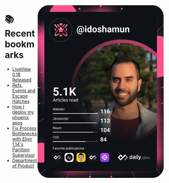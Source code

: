 <a href="https://app.daily.dev/idoshamun"><img src="https://raw.githubusercontent.com/idoshamun/idoshamun/devcard/devcard.svg" align='right' width="400" alt="Ido Shamun's Dev Card"/></a>

# 📚 Recent bookmarks
<!-- BOOKMARKS:START -->
- [LiveView 0.18 Released](https://app.daily.dev/posts/-jDK_Jv7n?utm_source=rss&utm_medium=bookmarks&utm_campaign=28849d86070e4c099c877ab6837c61f0)
- [Refs, Events and Escape Hatches](https://app.daily.dev/posts/d5dsfO2M4?utm_source=rss&utm_medium=bookmarks&utm_campaign=28849d86070e4c099c877ab6837c61f0)
- [How I deploy my phoenix apps](https://app.daily.dev/posts/t6z1YjzbT?utm_source=rss&utm_medium=bookmarks&utm_campaign=28849d86070e4c099c877ab6837c61f0)
- [Fix Process Bottlenecks with Elixir 1.14&#39;s Partition Supervisor](https://app.daily.dev/posts/mlBlkDb08?utm_source=rss&utm_medium=bookmarks&utm_campaign=28849d86070e4c099c877ab6837c61f0)
- [Department of Product](https://app.daily.dev/posts/vbFu7j7ad?utm_source=rss&utm_medium=bookmarks&utm_campaign=28849d86070e4c099c877ab6837c61f0)
<!-- BOOKMARKS:END -->
